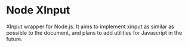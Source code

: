 # Node XInput
XInput wrapper for Node.js. It aims to implement xinput as similar as possible to the document, and plans to add utilities for Javascript in the future.

